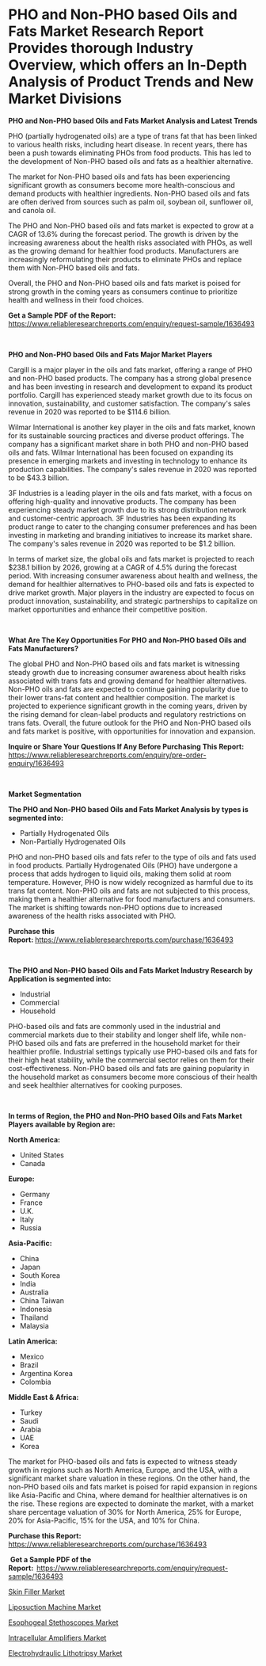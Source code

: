<p><h1>PHO and Non-PHO based Oils and Fats Market Research Report Provides thorough Industry Overview, which offers an In-Depth Analysis of Product Trends and New Market Divisions</h1></p><p><strong>PHO and Non-PHO based Oils and Fats Market Analysis and Latest Trends</strong></p>
<p><p>PHO (partially hydrogenated oils) are a type of trans fat that has been linked to various health risks, including heart disease. In recent years, there has been a push towards eliminating PHOs from food products. This has led to the development of Non-PHO based oils and fats as a healthier alternative.</p><p>The market for Non-PHO based oils and fats has been experiencing significant growth as consumers become more health-conscious and demand products with healthier ingredients. Non-PHO based oils and fats are often derived from sources such as palm oil, soybean oil, sunflower oil, and canola oil.</p><p>The PHO and Non-PHO based oils and fats market is expected to grow at a CAGR of 13.6% during the forecast period. The growth is driven by the increasing awareness about the health risks associated with PHOs, as well as the growing demand for healthier food products. Manufacturers are increasingly reformulating their products to eliminate PHOs and replace them with Non-PHO based oils and fats.</p><p>Overall, the PHO and Non-PHO based oils and fats market is poised for strong growth in the coming years as consumers continue to prioritize health and wellness in their food choices.</p></p>
<p><strong>Get a Sample PDF of the Report:&nbsp;</strong> <a href="https://www.reliableresearchreports.com/enquiry/request-sample/1636493">https://www.reliableresearchreports.com/enquiry/request-sample/1636493</a></p>
<p>&nbsp;</p>
<p><strong>PHO and Non-PHO based Oils and Fats Major Market Players</strong></p>
<p><p>Cargill is a major player in the oils and fats market, offering a range of PHO and non-PHO based products. The company has a strong global presence and has been investing in research and development to expand its product portfolio. Cargill has experienced steady market growth due to its focus on innovation, sustainability, and customer satisfaction. The company's sales revenue in 2020 was reported to be $114.6 billion.</p><p>Wilmar International is another key player in the oils and fats market, known for its sustainable sourcing practices and diverse product offerings. The company has a significant market share in both PHO and non-PHO based oils and fats. Wilmar International has been focused on expanding its presence in emerging markets and investing in technology to enhance its production capabilities. The company's sales revenue in 2020 was reported to be $43.3 billion.</p><p>3F Industries is a leading player in the oils and fats market, with a focus on offering high-quality and innovative products. The company has been experiencing steady market growth due to its strong distribution network and customer-centric approach. 3F Industries has been expanding its product range to cater to the changing consumer preferences and has been investing in marketing and branding initiatives to increase its market share. The company's sales revenue in 2020 was reported to be $1.2 billion.</p><p>In terms of market size, the global oils and fats market is projected to reach $238.1 billion by 2026, growing at a CAGR of 4.5% during the forecast period. With increasing consumer awareness about health and wellness, the demand for healthier alternatives to PHO-based oils and fats is expected to drive market growth. Major players in the industry are expected to focus on product innovation, sustainability, and strategic partnerships to capitalize on market opportunities and enhance their competitive position.</p></p>
<p>&nbsp;</p>
<p><strong>What Are The Key Opportunities For PHO and Non-PHO based Oils and Fats Manufacturers?</strong></p>
<p><p>The global PHO and Non-PHO based oils and fats market is witnessing steady growth due to increasing consumer awareness about health risks associated with trans fats and growing demand for healthier alternatives. Non-PHO oils and fats are expected to continue gaining popularity due to their lower trans-fat content and healthier composition. The market is projected to experience significant growth in the coming years, driven by the rising demand for clean-label products and regulatory restrictions on trans fats. Overall, the future outlook for the PHO and Non-PHO based oils and fats market is positive, with opportunities for innovation and expansion.</p></p>
<p><strong>Inquire or Share Your Questions If Any Before Purchasing This Report:</strong> <a href="https://www.reliableresearchreports.com/enquiry/pre-order-enquiry/1636493">https://www.reliableresearchreports.com/enquiry/pre-order-enquiry/1636493</a></p>
<p>&nbsp;</p>
<p><strong>Market Segmentation</strong></p>
<p><strong>The PHO and Non-PHO based Oils and Fats Market Analysis by types is segmented into:</strong></p>
<p><ul><li>Partially Hydrogenated Oils</li><li>Non-Partially Hydrogenated Oils</li></ul></p>
<p><p>PHO and non-PHO based oils and fats refer to the type of oils and fats used in food products. Partially Hydrogenated Oils (PHO) have undergone a process that adds hydrogen to liquid oils, making them solid at room temperature. However, PHO is now widely recognized as harmful due to its trans fat content. Non-PHO oils and fats are not subjected to this process, making them a healthier alternative for food manufacturers and consumers. The market is shifting towards non-PHO options due to increased awareness of the health risks associated with PHO.</p></p>
<p><strong>Purchase this Report:&nbsp;</strong><a href="https://www.reliableresearchreports.com/purchase/1636493">https://www.reliableresearchreports.com/purchase/1636493</a></p>
<p>&nbsp;</p>
<p><strong>The PHO and Non-PHO based Oils and Fats Market Industry Research by Application is segmented into:</strong></p>
<p><ul><li>Industrial</li><li>Commercial</li><li>Household</li></ul></p>
<p><p>PHO-based oils and fats are commonly used in the industrial and commercial markets due to their stability and longer shelf life, while non-PHO based oils and fats are preferred in the household market for their healthier profile. Industrial settings typically use PHO-based oils and fats for their high heat stability, while the commercial sector relies on them for their cost-effectiveness. Non-PHO based oils and fats are gaining popularity in the household market as consumers become more conscious of their health and seek healthier alternatives for cooking purposes.</p></p>
<p>&nbsp;</p>
<p><strong>In terms of Region, the PHO and Non-PHO based Oils and Fats Market Players available by Region are:</strong></p>
<p>
    <p> <strong> North America: </strong>
        <ul>
            <li>United States</li>
            <li>Canada</li>
        </ul>
        </p> 
    <p> <strong> Europe: </strong>
        <ul>
            <li>Germany</li>
            <li>France</li>
            <li>U.K.</li>
            <li>Italy</li>
            <li>Russia</li>
        </ul>
        </p> 
    <p> <strong> Asia-Pacific: </strong>
        <ul>
            <li>China</li>
            <li>Japan</li>
            <li>South Korea</li>
            <li>India</li>
            <li>Australia</li>
            <li>China Taiwan</li>
            <li>Indonesia</li>
            <li>Thailand</li>
            <li>Malaysia</li>
        </ul>
        </p> 
    <p> <strong> Latin America: </strong>
        <ul>
            <li>Mexico</li>
            <li>Brazil</li>
            <li>Argentina Korea</li>
            <li>Colombia</li>
        </ul>
        </p> 
    <p> <strong> Middle East & Africa: </strong>
        <ul>
            <li>Turkey</li>
            <li>Saudi</li>
            <li>Arabia</li>
            <li>UAE</li>
            <li>Korea</li>
        </ul>
    </p>
    </p>
<p><p>The market for PHO-based oils and fats is expected to witness steady growth in regions such as North America, Europe, and the USA, with a significant market share valuation in these regions. On the other hand, the non-PHO based oils and fats market is poised for rapid expansion in regions like Asia-Pacific and China, where demand for healthier alternatives is on the rise. These regions are expected to dominate the market, with a market share percentage valuation of 30% for North America, 25% for Europe, 20% for Asia-Pacific, 15% for the USA, and 10% for China.</p></p>
<p><strong>Purchase this Report: </strong><a href="https://www.reliableresearchreports.com/purchase/1636493">https://www.reliableresearchreports.com/purchase/1636493</a></p>
<p>&nbsp;<strong>Get a Sample PDF of the Report:&nbsp;&nbsp;</strong><a href="https://www.reliableresearchreports.com/enquiry/request-sample/1636493">https://www.reliableresearchreports.com/enquiry/request-sample/1636493</a></p>
<p><strong></strong></p>
<p><p><a href="https://medium.com/@luciushaley2023/skin-filler-market-research-report-its-history-and-forecast-2024-to-2031-082425ebddd7">Skin Filler Market</a></p><p><a href="https://medium.com/@luciushaley2023/decoding-liposuction-machine-market-metrics-market-share-trends-and-growth-patterns-0fc9421417ab">Liposuction Machine Market</a></p><p><a href="https://github.com/Krish2023na/Market-Research-Report-List-3/blob/main/esophogeal-stethoscopes-market.md">Esophogeal Stethoscopes Market</a></p><p><a href="https://github.com/bmorecock/Market-Research-Report-List-1/blob/main/intracellular-amplifiers-market.md">Intracellular Amplifiers Market</a></p><p><a href="https://medium.com/@luciushaley2023/electrohydraulic-lithotripsy-market-size-cagr-trends-2024-2030-fa7f848f0243">Electrohydraulic Lithotripsy Market</a></p></p>